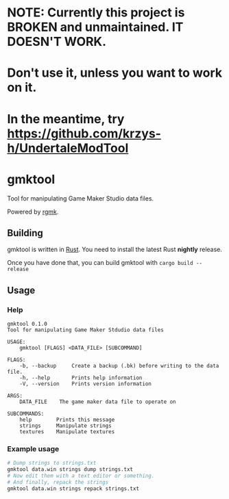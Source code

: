 # NOTE: Currently this project is BROKEN and unmaintained. IT DOESN'T WORK.
# Don't use it, unless you want to work on it.
# In the meantime, try https://github.com/krzys-h/UndertaleModTool

# gmktool
Tool for manipulating Game Maker Studio data files.

Powered by [rgmk](https://github.com/crumblingstatue/rgmk).

## Building
gmktool is written in [Rust](https://www.rust-lang.org/).
You need to install the latest Rust **nightly** release.

Once you have done that, you can build gmktool with `cargo build --release`

## Usage

### Help
```
gmktool 0.1.0
Tool for manipulating Game Maker Stdudio data files

USAGE:
	gmktool [FLAGS] <DATA_FILE> [SUBCOMMAND]

FLAGS:
    -b, --backup     Create a backup (.bk) before writing to the data file.
    -h, --help       Prints help information
    -V, --version    Prints version information

ARGS:
    DATA_FILE    The game maker data file to operate on

SUBCOMMANDS:
    help        Prints this message
    strings     Manipulate strings
    textures    Manipulate textures

```
### Example usage
```sh
# Dump strings to strings.txt
gmktool data.win strings dump strings.txt
# Now edit them with a text editor or something.
# And finally, repack the strings
gmktool data.win strings repack strings.txt
```
